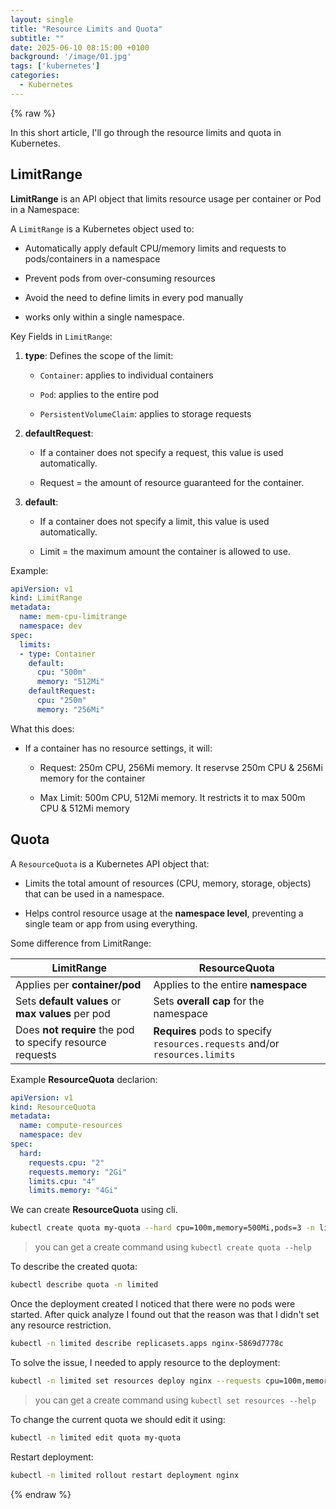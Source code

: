 ```yaml
---
layout: single
title: "Resource Limits and Quota"
subtitle: ""
date: 2025-06-10 08:15:00 +0100
background: '/image/01.jpg'
tags: ['kubernetes']
categories:
  - Kubernetes
---
```

{% raw %}


In this short article, I'll go through the resource limits and quota in Kubernetes.



## LimitRange

**LimitRange** is an API object that limits resource usage per container or Pod in a Namespace:

A ``LimitRange`` is a Kubernetes object used to:

- Automatically apply default CPU/memory limits and requests to pods/containers in a namespace

- Prevent pods from over-consuming resources

- Avoid the need to define limits in every pod manually

- works only within a single namespace.


Key Fields in ``LimitRange``:

1. **type**: Defines the scope of the limit:

	- ``Container``: applies to individual containers

	- ``Pod``: applies to the entire pod

	- ``PersistentVolumeClaim``: applies to storage requests

2. **defaultRequest**: 

	- If a container does not specify a request, this value is used automatically.

	- Request = the amount of resource guaranteed for the container.

3. **default**:

	- If a container does not specify a limit, this value is used automatically.

	- Limit = the maximum amount the container is allowed to use.


Example:

````yaml
apiVersion: v1
kind: LimitRange
metadata:
  name: mem-cpu-limitrange
  namespace: dev
spec:
  limits:
  - type: Container
    default:
      cpu: "500m"
      memory: "512Mi"
    defaultRequest:
      cpu: "250m"
      memory: "256Mi"

````

What this does:

- If a container has no resource settings, it will:

	- Request: 250m CPU, 256Mi memory. It reservse 250m CPU & 256Mi memory for the container
	
	- Max Limit: 500m CPU, 512Mi memory. It restricts it to max 500m CPU & 512Mi memory

## Quota

A ``ResourceQuota`` is a Kubernetes API object that:

- Limits the total amount of resources (CPU, memory, storage, objects) that can be used in a namespace.

- Helps control resource usage at the **namespace level**, preventing a single team or app from using everything.


Some difference from LimitRange:

| **LimitRange**                                            | **ResourceQuota**                                                           |
| --------------------------------------------------------- | --------------------------------------------------------------------------- |
| Applies per **container/pod**                             | Applies to the entire **namespace**                                         |
| Sets **default values** or **max values** per pod         | Sets **overall cap** for the namespace                                      |
| Does **not require** the pod to specify resource requests | **Requires** pods to specify ``resources.requests`` and/or ``resources.limits`` |


Example **ResourceQuota** declarion:

````yaml
apiVersion: v1
kind: ResourceQuota
metadata:
  name: compute-resources
  namespace: dev
spec:
  hard:
    requests.cpu: "2"
    requests.memory: "2Gi"
    limits.cpu: "4"
    limits.memory: "4Gi"
````


We can create **ResourceQuota** using cli. 

````bash
kubectl create quota my-quota --hard cpu=100m,memory=500Mi,pods=3 -n limited
````

>you can get a create command using ``kubectl create quota --help``

To describe the created quota:

````bash
kubectl describe quota -n limited
````


Once the deployment created I noticed that there were no pods were started. After quick analyze I found out that the reason was that I didn't set any resource restriction. 

````bash
kubectl -n limited describe replicasets.apps nginx-5869d7778c 
````

To solve the issue, I needed to apply resource to the deployment:

````bash
kubectl -n limited set resources deploy nginx --requests cpu=100m,memory=5Mi --limits cpu=200m,memory=20Mi
````

> you can get a create command using ``kubectl set resources --help``


To change the current quota we should edit it using:

````bash
kubectl -n limited edit quota my-quota
````

Restart deployment:

````bash
kubectl -n limited rollout restart deployment nginx
````

{% endraw %}
